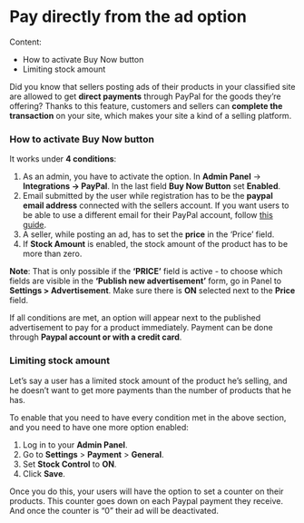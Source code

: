 # Pay directly from the ad option

Content:
-   How to activate Buy Now button
-   Limiting stock amount

Did you know that sellers posting ads of their products in your classified site are allowed to get  **direct payments**  through PayPal for the goods they’re offering? Thanks to this feature, customers and sellers can  **complete the transaction**  on your site, which makes your site a kind of a selling platform.

### How to activate Buy Now button

It works under  **4 conditions**:

1.  As an admin, you have to activate the option. In  **Admin Panel**  ->  **Integrations -> PayPal**. In the last field  **Buy Now Button**  set  **Enabled**.
2.  Email submitted by the user while registration has to be the  **paypal email address**  connected with the sellers account. If you want users to be able to use a different email for their PayPal account, follow  [this guide](Custom-fields-PayPal-email-for-users.md).
3.  A seller, while posting an ad, has to set the  **price**  in the ‘Price’ field.
4.  If  **Stock Amount**  is enabled, the stock amount of the product has to be more than zero.
    
**Note**:  That is only possible if the  **‘PRICE’**  field is active - to choose which fields are visible in the **‘Publish new advertisement’** form, go in Panel to  **Settings > Advertisement**. Make sure there is  **ON**  selected next to the  **Price**  field.

If all conditions are met, an option will appear next to the published advertisement to pay for a product immediately. Payment can be done through  **Paypal account or with a credit card**.


### Limiting stock amount

Let’s say a user has a limited stock amount of the product he’s selling, and he doesn’t want to get more payments than the number of products that he has.

To enable that you need to have every condition met in the above section, and you need to have one more option enabled:

1.  Log in to your  **Admin Panel**.
2.  Go to  **Settings**  >  **Payment**  >  **General**.
3.  Set  **Stock Control**  to  **ON**.
4.  Click  **Save**.

Once you do this, your users will have the option to set a counter on their products. This counter goes down on each Paypal payment they receive. And once the counter is “0” their ad will be deactivated.
